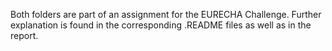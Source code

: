 Both folders are part of an assignment for the EURECHA Challenge. Further explanation is found in the corresponding .README files as well as in the report.
